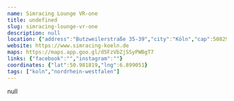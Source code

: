 ```yaml
---
name: Simracing Lounge VR-one
title: undefined
slug: simracing-lounge-vr-one
description: null
location: {"address":"Butzweilerstraße 35-39","city":"Köln","cap":50829}
website: https://www.simracing-koeln.de
maps: https://maps.app.goo.gl/d5FzVbZjSSyPWBgT7
links: {"facebook":"","instagram":""}
coordinates: {"lat":50.981819,"lng":6.899051}
tags: ["koln","nordrhein-westfalen"]
---
```

null
